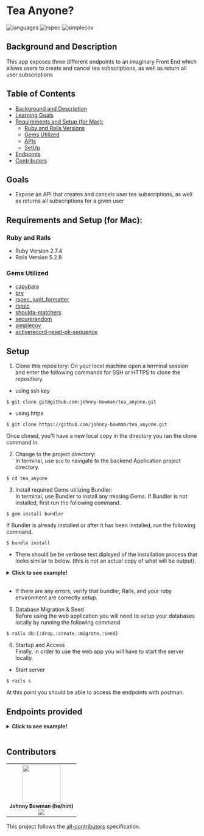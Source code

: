 # **Tea Anyone?**

![languages](https://img.shields.io/github/languages/top/ShermanA-13/swether_weather?color=red)
![rspec](https://img.shields.io/gem/v/rspec?color=blue&label=rspec)
![simplecov](https://img.shields.io/gem/v/simplecov?color=blue&label=simplecov) <!-- ALL-CONTRIBUTORS-BADGE:START - Do not remove or modify this section -->
<!-- ALL-CONTRIBUTORS-BADGE:END -->


## **Background and Description**

This app exposes three different endpoints to an imaginary Front End which allows users to create and cancel tea subscriptions, as well as return all user subscriptions

## **Table of Contents**
- [Background and Description](#background-and-description)
- [Learning Goals](#learning-goals)
- [Requirements and Setup (for Mac):](#requirements-and-setup-for-mac)
    - [Ruby and Rails Versions](#ruby-and-rails-versions)
    - [Gems Utilized](#gems-utilized)
    - [APIs](#apis-consumed)
    - [SetUp](#setup)
- [Endpoints](#endpoints-provided)
- [Contributors](#contributors-)
## **Goals**

- Expose an API that creates and cancels user tea subscriptions, as well as returns all subscriptions for a given user



## **Requirements and Setup (for Mac):**

### **Ruby and Rails**
- Ruby Version 2.7.4
- Rails Version 5.2.8

### **Gems Utilized**
- [capybara](https://github.com/teamcapybara/capybara)
- [pry](https://github.com/pry/pry)
- [rspec_junit_formatter](https://github.com/sj26/rspec_junit_formatter)
- [rspec](https://relishapp.com/rspec)
- [shoulda-matchers](https://github.com/thoughtbot/shoulda-matchers)
- [securerandom](https://github.com/ruby/securerandom)
- [simplecov](https://github.com/simplecov-ruby/simplecov)
- [activerecord-reset-pk-sequence](https://github.com/splendeo/activerecord-reset-pk-sequence)

## Setup
1. Clone this repository:
On your local machine open a terminal session and enter the following commands for SSH or HTTPS to clone the repositiory.


- using ssh key <br>
```shell
$ git clone git@github.com:johnny-bowman/tea_anyone.git
```

- using https <br>
```shell
$ git clone https://github.com/johnny-bowman/tea_anyone.git
```

Once cloned, you'll have a new local copy in the directory you ran the clone command in.

2. Change to the project directory:<br>
In terminal, use `$cd` to navigate to the backend Application project directory.

```shell
$ cd tea_anyone
```

3. Install required Gems utilizing Bundler: <br>
In terminal, use Bundler to install any missing Gems. If Bundler is not installed, first run the following command.

```shell
$ gem install bundler
```

If Bundler is already installed or after it has been installed, run the following command.

```shell
$ bundle install
```

* There should be be verbose text diplayed of the installation process that looks similar to below. (this is not an actual copy of what will be output).

<details>
<summary><b>Click to see example!</b></summary>
<p>

```shell
$ bundle install
Fetching gem metadata from https://rubygems.org/...........
Fetching gem metadata from https://rubygems.org/.
Resolving dependencies...
Using rake 13.0.6
Using concurrent-ruby 1.1.10
...
...
...
Using simplecov_json_formatter 0.1.4
Using simplecov 0.21.2
Using spring 2.1.1
Using spring-watcher-listen 2.0.1
Using standard 1.12.1
Bundle complete! 23 Gemfile dependencies, 94 gems now installed.
Use `bundle info [gemname]` to see where a bundled gem is installed.
```

</p>
</details></br>

* If there are any errors, verify that bundler, Rails, and your ruby environment are correctly setup.

5. Database Migration & Seed<br>
Before using the web application you will need to setup your databases locally by running the following command

```shell
$ rails db:{:drop,:create,:migrate,:seed}
```
6. Startup and Access<br>
Finally, in order to use the web app you will have to start the server locally.
- Start server

```shell
$ rails s
```

At this point you should be able to access the endpoints with postman.

## Endpoints provided

<details>
<summary><b>Click to see example!</b></summary>
<p>

```sh
                Prefix Verb URI Pattern                                         Controller#Action
api_v1_subscription_index POST   /api/v1/subscription(.:format)              api/v1/subscription#create
      api_v1_subscription PATCH  /api/v1/subscription/:id(.:format)          api/v1/subscription#update
                   api_v1 GET    /api/v1/users/:id/subscriptions(.:format)   api/v1/user_subscription#index
```

</p>
</details></br>

## **Contributors**


<!-- ALL-CONTRIBUTORS-LIST:START - Do not remove or modify this section -->
<!-- prettier-ignore-start -->
<!-- markdownlint-disable -->
<table>

  <tr>

   <td align="center"><a href="https://github.com/johnny-bowman"><img src="https://avatars.githubusercontent.com/u/95893959?v=4" width="100px;" alt=""/><br /><sub><b>Johnny Bowman (he/him)</b></sub></a><br /><a href="https://www.linkedin.com/in/johnnybowmansoftware/" title ="Linked In"><img src="https://img.shields.io/badge/LinkedIn-0077B5?style=for-the-badge&logo=linkedin&logoColor=white" /></a><br>

  </tr>
</table>

<!-- markdownlint-restore -->
<!-- prettier-ignore-end -->

<!-- ALL-CONTRIBUTORS-LIST:END -->

This project follows the [all-contributors](https://github.com/all-contributors/all-contributors) specification.
<!--
© 2022 GitHub, Inc.
Terms
Privacy
Security
Status
Docs
Contact GitHub
Pricing
API
Training
Blog
About
